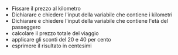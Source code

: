 - Fissare il prezzo al kilometro
- Dichiarare e chiedere l'input della variabile che contiene i kilometri
- Dichiarare e chiedere l'input della variabile che contiene l'età del passeggero
- calcolare il prezzo totale del viaggio
- applicare gli sconti del 20 e 40 per cento
- esprimere il risultato in centesimi